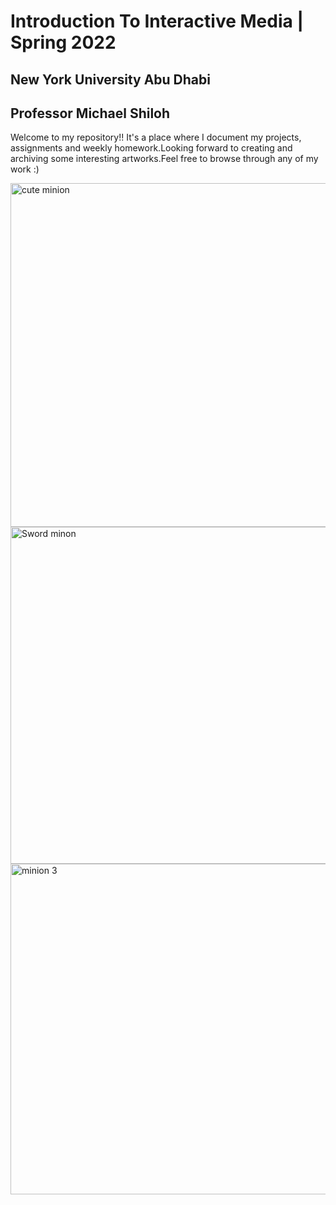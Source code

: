 # Introduction To Interactive Media | Spring 2022
## New York University Abu Dhabi
## Professor Michael Shiloh 

Welcome to my repository!! It's a place where I document my projects, assignments and weekly homework.Looking forward to creating and archiving some interesting artworks.Feel free to browse through any of my work :)

<img width="550" alt="cute minion" src="https://user-images.githubusercontent.com/98395837/153749351-4625070b-f267-4127-b057-c4baf628e56e.png">
<img width="539" alt="Sword minon" src="https://user-images.githubusercontent.com/98395837/153749356-050c49b6-aa34-4258-b2cf-5a3f4e902b16.png">
<img width="529" alt="minion 3" src="https://user-images.githubusercontent.com/98395837/153749480-6218b88c-6109-4094-a934-2723c08842eb.png">

